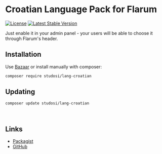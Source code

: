 # Croatian Language Pack for Flarum


[![License](https://img.shields.io/badge/License-Apache%202.0-blue.svg)](https://opensource.org/licenses/Apache-2.0) [![Latest Stable Version](https://img.shields.io/packagist/v/studosi/lang-croatian.svg)](https://packagist.org/packages/studosi/lang-croatian)

Just enable it in your admin panel - your users will be able to choose it through Flarum's header.

## Installation

Use [Bazaar](https://discuss.flarum.org/d/5151-flagrow-bazaar-the-extension-marketplace) or install manually with composer:

```sh
composer require studosi/lang-croatian
```

## Updating

```sh
composer update studosi/lang-croatian
```

<br>

## Links

- [Packagist](https://packagist.org/packages/studosi/lang-croatian)
- [GitHub](https://github.com/studosi-flarum/lang-croatian/)
